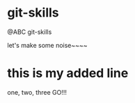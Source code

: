 # git-skills
@ABC git-skills

let's make some noise~~~~

# this is my added line

one, two, three GO!!!

